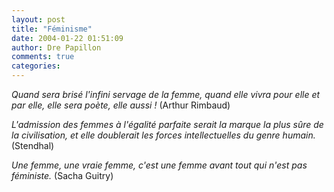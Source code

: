 ```yaml
---
layout: post
title: "Féminisme"
date: 2004-01-22 01:51:09
author: Dre Papillon
comments: true
categories: 
---
```



*Quand sera brisé l'infini servage de la femme, quand elle vivra pour elle et par elle, elle sera poète, elle aussi !*  (Arthur Rimbaud)
 
*L'admission des femmes à l'égalité parfaite serait la marque la plus sûre de la civilisation, et elle doublerait les forces intellectuelles du genre humain.*  (Stendhal)

*Une femme, une vraie femme, c'est une femme avant tout qui n'est pas féministe.*  (Sacha Guitry)